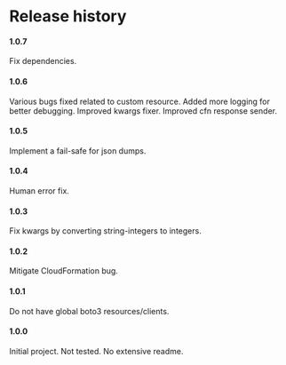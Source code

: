 # Release history

#### 1.0.7
Fix dependencies.

#### 1.0.6
Various bugs fixed related to custom resource. Added more logging
for better debugging. Improved kwargs fixer. Improved cfn 
response sender.

#### 1.0.5
Implement a fail-safe for json dumps.

#### 1.0.4
Human error fix.

#### 1.0.3
Fix kwargs by converting string-integers to integers.

#### 1.0.2
Mitigate CloudFormation bug.

#### 1.0.1
Do not have global boto3 resources/clients.

#### 1.0.0
Initial project. Not tested. No extensive readme.
